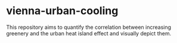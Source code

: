 # vienna-urban-cooling
This repository aims to quantify the correlation between increasing greenery and the urban heat island effect and visually depict them.
